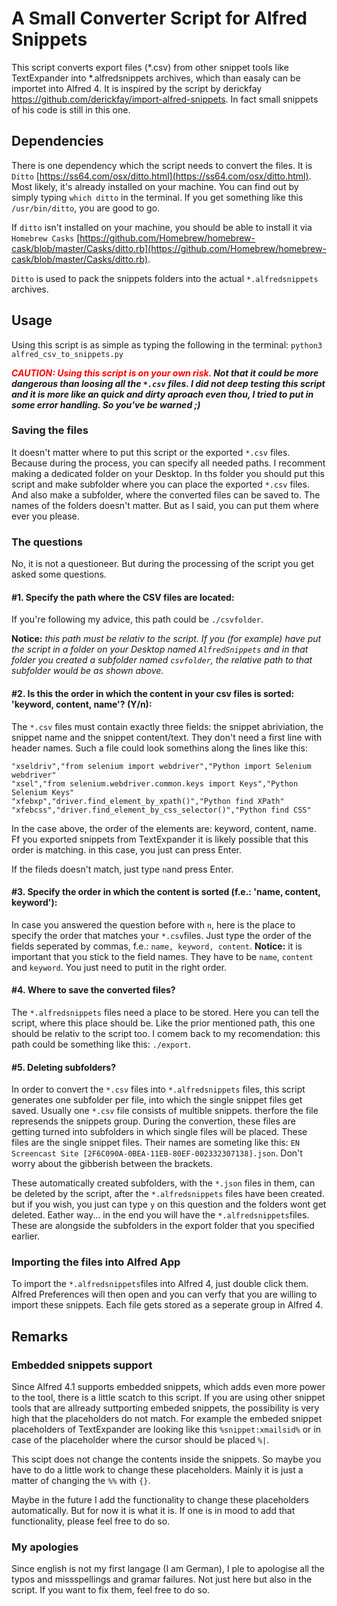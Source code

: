 # A Small Converter Script for Alfred Snippets

This script converts export files (*.csv) from other snippet tools like TextExpander into *.alfredsnippets archives, which than easaly can be importet into Alfred 4. It is inspired by the script by derickfay https://github.com/derickfay/import-alfred-snippets. In fact small snippets of his code is still in this one. 

## Dependencies
There is one dependency which the script needs to convert the files. It is `Ditto` [https://ss64.com/osx/ditto.html](https://ss64.com/osx/ditto.html). Most likely, it's already installed on your machine. You can find out by simply typing `which ditto` in the terminal. If you get something like this `/usr/bin/ditto`, you are good to go.

If `ditto` isn't installed on your machine, you should be able to install it via `Homebrew Casks` [https://github.com/Homebrew/homebrew-cask/blob/master/Casks/ditto.rb](https://github.com/Homebrew/homebrew-cask/blob/master/Casks/ditto.rb). 

`Ditto` is used to pack the snippets folders into the actual `*.alfredsnippets` archives.

## Usage ##
Using this script is as simple as typing the following in the terminal:
`python3 alfred_csv_to_snippets.py`  

**_*<span style="color: #ff0000">CAUTION: Using this script is on your own risk.</span> Not that it could be more dangerous than loosing all the `*.csv` files. I did not deep testing this script and it is more like an quick and dirty aproach even thou, I tried to put in some error handling. So you've be warned ;)*_**

### Saving the files ###
It doesn't matter where to put this script or the exported `*.csv` files. Because during the process, you can specify all needed paths. I recomment making a dedicated folder on your Desktop. In ths folder you should put this script and make subfolder where you can place the exported `*.csv` files. And also make a subfolder, where the converted files can be saved to. The names of the folders doesn't matter. But as I said, you can put them where ever you please.

### The questions ###
No, it is not a questioneer. But during the processing of the script you get asked some questions.

#### #1. Specify the path where the CSV files are located: ####
If you're following my advice, this path could be `./csvfolder`. 

**Notice:** *this path must be relativ to the script. If you (for example) have put the script in a folder on your Desktop named `AlfredSnippets` and in that folder you created a subfolder named `csvfolder`, the relative path to that subfolder would be as shown above.* 

#### #2. Is this the order in which the content in your csv files is sorted: 'keyword, content, name'? (Y/n): ####

The `*.csv` files must contain exactly three fields: the snippet abriviation, the snippet name and the snippet content/text. They don't need a first line with header names. Such a file could look somethins along the lines like this:
```
"xseldriv","from selenium import webdriver","Python import Selenium webdriver"
"xsel","from selenium.webdriver.common.keys import Keys","Python Selenium Keys"
"xfebxp","driver.find_element_by_xpath()","Python find XPath"
"xfebcss","driver.find_element_by_css_selector()","Python find CSS"
``` 

In the case above, the order of the elements are: keyword, content, name. Ff you exported snippets from TextExpander it is likely possible that this order is matching. in this case, you just can press Enter.

If the fileds doesn't match, just type `n`and press Enter.

#### #3. Specify the order in which the content is sorted (f.e.: 'name, content, keyword'): ####
In case you answered the question before with `n`, here is the place to specify the order that matches your `*.csv`files. Just type the order of the fields seperated by commas, f.e.: `name, keyword, content`. **Notice:** it is important that you stick to the field names. They have to be `name`, `content` and `keyword`. You just need to putit in the right order.

#### #4. Where to save the converted files? ####
The `*.alfredsnippets` files need a place to be stored. Here you can tell the script, where this place should be. Like the prior mentioned path, this one should be relativ to the script too. I comem back to my recomendation: this path could be something like this: `./export`.

#### #5. Deleting subfolders? ####
In order to convert the `*.csv` files into `*.alfredsnippets` files, this script generates one subfolder per file, into which the single snippet files get saved. Usually one `*.csv` file consists of multible snippets. therfore the file represends the snippets group. During the convertion, these files are getting turned into subfolders in which single files will be placed. These files are the single snippet files. Their names are someting like this: `EN Screencast Site [2F6C090A-0BEA-11EB-80EF-002332307138].json`. Don't worry about the gibberish between the brackets.

These automatically created subfolders, with the `*.json` files in them, can be deleted by the script, after the `*.alfredsnippets` files have been created. but if you wish, you just can type `y` on this question and the folders wont get deleted. Eather way... in the end you will have the `*.alfredsnippets`files. These are alongside the subfolders in the export folder that you specified earlier.  

### Importing the files into Alfred App ###
To import the `*.alfredsnippets`files into Alfred 4, just double click them. Alfred Preferences will then open and you can verfy that you are willing to import these snippets. Each file gets stored as a seperate group in Alfred 4.

## Remarks ##
### Embedded snippets support ###
Since Alfred 4.1 supports embedded snippets, which adds even more power to the tool, there is a little scatch to this script. If you are using other snippet tools that are allready suttporting embeded snippets, the possibility is very high that the placeholders do not match. For example the embeded snippet placeholders of TextExpander are looking like this `%snippet:xmailsid%` or in case of the placeholder where the cursor should be placed `%|`. 

This scipt does not change the contents inside the snippets. So maybe you have to do a little work to change these placeholders. Mainly it is just a matter of changing the `%%` with `{}`.

Maybe in the future I add the functionality to change these placeholders automatically. But for now it is what it is. If one is in mood to add that functionality, please feel free to do so.

### My apologies ###
Since english is not my first langage (I am German), I ple to apologise all the typos and missspellings and gramar failures. Not just here but also in the script. If you want to fix them, feel free to do so.